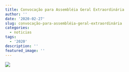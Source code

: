 ```yaml
---
title: Convocação para Assembléia Geral Extraordinária
author: ''
date: '2020-02-27'
slug: convocação-para-assembléia-geral-extraordinária
categories:
  - noticias
tags:
  - '2020'
description: ''
featured_image: ''
---
```


![](/images/convocacao_2020.png)